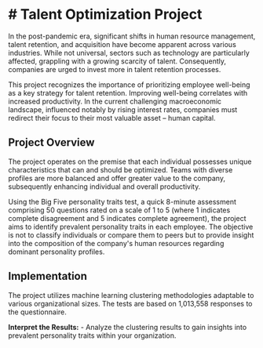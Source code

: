 # # Talent Optimization Project

In the post-pandemic era, significant shifts in human resource management, talent retention, and acquisition have become apparent across various industries. While not universal, sectors such as technology are particularly affected, grappling with a growing scarcity of talent. Consequently, companies are urged to invest more in talent retention processes.

This project recognizes the importance of prioritizing employee well-being as a key strategy for talent retention. Improving well-being correlates with increased productivity. In the current challenging macroeconomic landscape, influenced notably by rising interest rates, companies must redirect their focus to their most valuable asset – human capital.

## Project Overview

The project operates on the premise that each individual possesses unique characteristics that can and should be optimized. Teams with diverse profiles are more balanced and offer greater value to the company, subsequently enhancing individual and overall productivity.

Using the Big Five personality traits test, a quick 8-minute assessment comprising 50 questions rated on a scale of 1 to 5 (where 1 indicates complete disagreement and 5 indicates complete agreement), the project aims to identify prevalent personality traits in each employee. The objective is not to classify individuals or compare them to peers but to provide insight into the composition of the company's human resources regarding dominant personality profiles.

## Implementation

The project utilizes machine learning clustering methodologies adaptable to various organizational sizes. The tests are based on 1,013,558 responses to the questionnaire.


**Interpret the Results:**
    - Analyze the clustering results to gain insights into prevalent personality traits within your organization.



